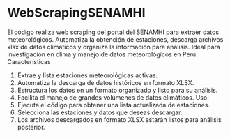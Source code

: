 # WebScrapingSENAMHI
El código realiza web scraping del portal del SENAMHI para extraer datos meteorológicos. Automatiza la obtención de estaciones, descarga archivos xlsx de datos climáticos y organiza la información para análisis. Ideal para investigación en clima y manejo de datos meteorológicos en Perú.
Características
1. Extrae y lista estaciones meteorológicas activas.
2. Automatiza la descarga de datos históricos en formato XLSX.
3. Estructura los datos en un formato organizado y listo para su análisis.
4. Facilita el manejo de grandes volúmenes de datos climáticos.
  Uso:
1. Ejecuta el código para obtener una lista actualizada de estaciones.
2. Selecciona las estaciones y datos que deseas descargar.
3. Los archivos descargados en formato XLSX estarán listos para análisis posterior.

